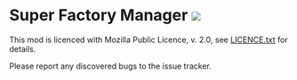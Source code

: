 # Super Factory Manager [![](http://cf.way2muchnoise.eu/full_super-factory-manager_downloads.svg)](https://minecraft.curseforge.com/projects/super-factory-manager)

This mod is licenced with Mozilla Public Licence, v. 2.0, see [LICENCE.txt](LICENSE.txt) for details.

Please report any discovered bugs to the issue tracker.